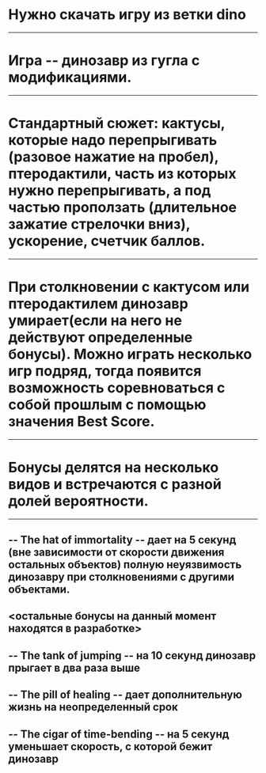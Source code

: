 # Нужно скачать игру из ветки dino
---
# Игра -- динозавр из гугла с модификациями. 
---
# Стандартный сюжет: кактусы, которые надо перепрыгивать (разовое нажатие на пробел), птеродактили, часть из которых нужно перепрыгивать, а под частью проползать (длительное зажатие стрелочки вниз), ускорение, счетчик баллов.
---
# При столкновении с кактусом или птеродактилем динозавр умирает(если на него не действуют определенные бонусы). Можно играть несколько игр подряд, тогда появится возможность соревноваться с собой прошлым с помощью значения Best Score.
---
# Бонусы делятся на несколько видов и встречаются с разной долей вероятности.
---
-- The hat of immortality -- дает на 5 секунд (вне зависимости от скорости движения остальных объектов) полную неуязвимость динозавру при столкновениями с другими объектами.
---
<остальные бонусы на данный момент находятся в разработке>
---
-- The tank of jumping -- на 10 секунд динозавр прыгает в два раза выше
---
-- The pill of healing -- дает дополнительную жизнь на неопределенный срок
---
-- The cigar of time-bending -- на 5 секунд уменьшает скорость, с которой бежит динозавр
---

